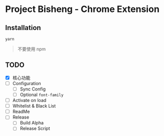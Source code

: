 # Project Bisheng - Chrome Extension

## Installation

`yarn`

> 不要使用 npm

## TODO

- [x] 核心功能
- [ ] Configuration
  - [ ] Sync Config
  - [ ] Optional `font-family`
- [ ] Activate on load
- [ ] Whitelist & Black List
- [ ] ReadMe
- [ ] Release
  - [ ] Build Alpha
  - [ ] Release Script